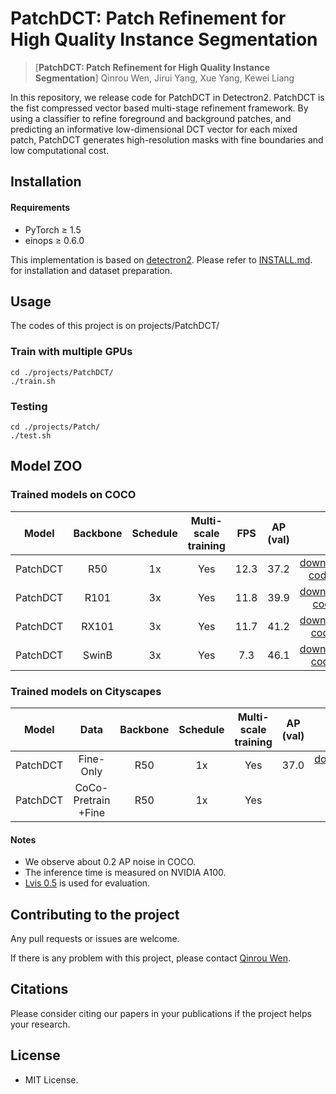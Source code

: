 # PatchDCT: Patch Refinement for High Quality Instance Segmentation
> [**PatchDCT: Patch Refinement for High Quality Instance Segmentation**]
> Qinrou Wen, Jirui Yang, Xue Yang, Kewei Liang
>

In this repository, we release code for PatchDCT in Detectron2. PatchDCT is the fist compressed vector based multi-stage refinement framework.
By using a classifier to refine foreground and background patches, and predicting an informative low-dimensional DCT vector for each mixed patch, PatchDCT generates high-resolution masks with
fine boundaries and low computational cost.



## Installation
#### Requirements
- PyTorch ≥ 1.5 
- einops ≥ 0.6.0

This implementation is based on [detectron2](https://github.com/facebookresearch/detectron2). Please refer to [INSTALL.md](INSTALL.md). for installation and dataset preparation.

## Usage 
The codes of this project is on projects/PatchDCT/ 
### Train with multiple GPUs
    cd ./projects/PatchDCT/
    ./train.sh

### Testing
    cd ./projects/Patch/
    ./test.sh
## Model ZOO 
### Trained models on COCO
Model |  Backbone | Schedule | Multi-scale training | FPS | AP (val) | Link
--- |:---:|:---:|:---:|:---:|:---:|:---:
PatchDCT | R50 | 1x | Yes |   12.3 | 37.2  | [download(Fetch code: xdma)](链接：https://pan.baidu.com/s/1J-L6j_Gr6uplI1RN_gAfAg)
PatchDCT | R101 | 3x | Yes |  11.8 | 39.9  | [download(Fetch code: jkdf)](https://pan.baidu.com/s/1lVEintYgDotdDi-N-PZehA)
PatchDCT | RX101 | 3x | Yes |   11.7 | 41.2  | [download(Fetch code: dfae)](https://pan.baidu.com/s/1LnBrwsFlj6YuGar_Jnd2_g)
PatchDCT | SwinB  | 3x | Yes |   7.3 | 46.1  | [download(Fetch code: dafe)](https://pan.baidu.com/s/132_w16Riu6HzL22x9GMk7g)

### Trained models on Cityscapes
Model |Data|  Backbone | Schedule | Multi-scale training | AP (val) | Link
--- |:---:|:---:|:---:|:---:|:---:|:---:
PatchDCT | Fine-Only | R50 | 1x | Yes | 37.0  | [download(Fetch code: faef)](https://pan.baidu.com/s/1put17hlP7y20y5BeMa82gw)
PatchDCT | CoCo-Pretrain +Fine | R50 | 1x | Yes |   |

#### Notes
- We observe about 0.2 AP noise in COCO.
- The inference time is measured on NVIDIA A100.
- [Lvis 0.5](https://) is used for evaluation.

## Contributing to the project
Any pull requests or issues are welcome. 

If there is any problem with this project, please contact [Qinrou Wen](qinrou.wen@zju.edu.cn).

## Citations
Please consider citing our papers in your publications if the project helps your research. 

## License
- MIT License.